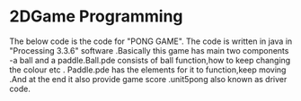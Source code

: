 # 2DGame Programming
The below code is the code for "PONG GAME". The code is written in java in "Processing 3.3.6" software .Basically this game has main two components -a ball and a paddle.Ball.pde consists of ball function,how to keep changing the colour etc . Paddle.pde has the elements for it to function,keep moving .And at the end it also provide game score .unit5pong also known as driver code.
